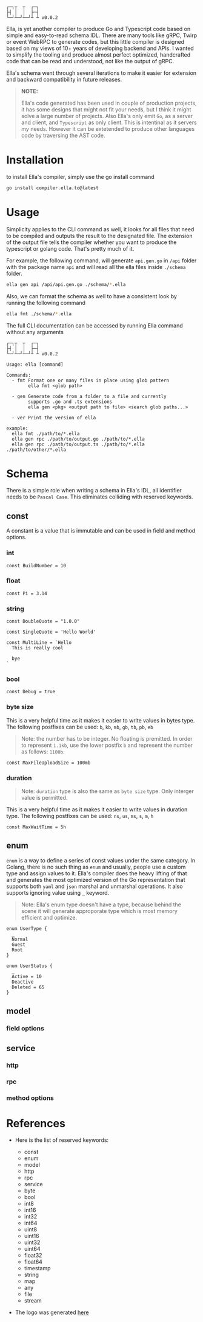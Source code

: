 ```
┌─┐┬  ┬  ┌─┐
├┤ │  │  ├─┤
└─┘┴─┘┴─┘┴ ┴ v0.0.2
```

Ella, is yet another compiler to produce Go and Typescript code based on simple and easy-to-read schema IDL. There are many tools like gRPC, Twirp or event WebRPC to generate codes, but this little compiler is designed based on my views of 10+ years of developing backend and APIs. I wanted to simplify the tooling and produce almost perfect optimized, handcrafted code that can be read and understood, not like the output of gRPC.

Ella's schema went through several iterations to make it easier for extension and backward compatibility in future releases.

> **NOTE:**
>
> Ella's code generated has been used in couple of production projects, it has some designs that might not fit your needs, but I think it might solve a large number of projects. Also Ella's only emit `Go`, as a server and client, and `Typescript` as only client. This is intentinal as it servers my needs. However it can be extetended to produce other languages code by traversing the AST code.

# Installation

to install Ella's compiler, simply use the go install command

```bash
go install compiler.ella.to@latest
```

# Usage

Simplicity applies to the CLI command as well, it looks for all files that need to be compiled and outputs the result to the designated file. The extension of the output file tells the compiler whether you want to produce the typescript or golang code. That's pretty much of it.

For example, the following command, will generate `api.gen.go` in `/api` folder with the package name `api` and will read all the ella files inside `./schema` folder.

```bash
ella gen api /api/api.gen.go ./schema/*.ella
```

Also, we can format the schema as well to have a consistent look by running the following command

```bash
ella fmt ./schema/*.ella
```

The full CLI documentation can be accessed by running Ella command without any arguments

```
┌─┐┬  ┬  ┌─┐
├┤ │  │  ├─┤
└─┘┴─┘┴─┘┴ ┴ v0.0.2

Usage: ella [command]

Commands:
  - fmt Format one or many files in place using glob pattern
        ella fmt <glob path>

  - gen Generate code from a folder to a file and currently
        supports .go and .ts extensions
        ella gen <pkg> <output path to file> <search glob paths...>

  - ver Print the version of ella

example:
  ella fmt ./path/to/*.ella
  ella gen rpc ./path/to/output.go ./path/to/*.ella
  ella gen rpc ./path/to/output.ts ./path/to/*.ella ./path/to/other/*.ella
```

# Schema

There is a simple role when writing a schema in Ella's IDL, all identifier needs to be `Pascal Case`. This eliminates colliding with reserved keywords.

## const

A constant is a value that is immutable and can be used in field and method options.

### int

```
const BuildNumber = 10
```

### float

```
const Pi = 3.14
```

### string

```
const DoubleQuote = "1.0.0"

const SingleQuote = 'Hello World'

const MultiLine = `Hello
  This is really cool

  bye
`
```

### bool

```
const Debug = true
```

### byte size

This is a very helpful time as it makes it easier to write values in bytes type. The following postfixes can be used: `b`, `kb`, `mb`, `gb`, `tb`, `pb`, `eb`

> Note: the number has to be integer. No floating is premitted. In order to represent `1.1kb`, use the lower postfix `b` and represent the number as follows: `1100b`.

```
const MaxFileUploadSize = 100mb
```

### duration

> Note: `duration` type is also the same as `byte size` type. Only interger value is permitted.

This is a very helpful time as it makes it easier to write values in duration type. The following postfixes can be used: `ns`, `us`, `ms`, `s`, `m`, `h`

```
const MaxWaitTime = 5h
```

## enum

`enum` is a way to define a series of const values under the same category. In Golang, there is no such thing as `enum` and usually, people use a custom type and assign values to it. Ella's compiler does the heavy lifting of that and generates the most optimized version of the Go representation that supports both `yaml` and `json` marshal and unmarshal operations. It also supports ignoring value using `_` keyword.

> Note: Ella's enum type doesn't have a type, because behind the scene it will generate approporate type which is most memory efficient and optimize.

```
enum UserType {
  _
  Normal
  Guest
  Root
}

enum UserStatus {
  _
  Active = 10
  Deactive
  Deleted = 65
}
```

## model

### field options

## service

### http

### rpc

### method options

# References

- Here is the list of reserved keywords:

  - const
  - enum
  - model
  - http
  - rpc
  - service
  - byte
  - bool
  - int8
  - int16
  - int32
  - int64
  - uint8
  - uint16
  - uint32
  - uint64
  - float32
  - float64
  - timestamp
  - string
  - map
  - any
  - file
  - stream

- The logo was generated [here](https://patorjk.com/software/taag/#p=display&f=Calvin%20S&t=ella)
